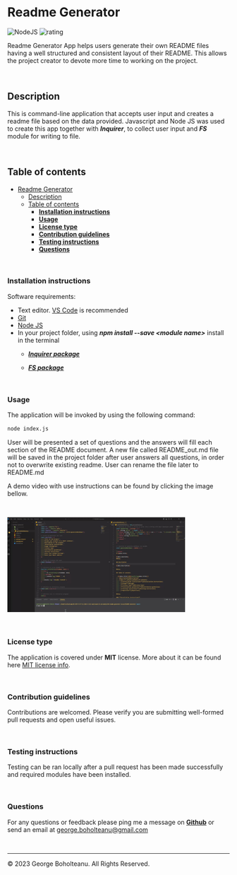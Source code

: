 # Readme Generator

![NodeJS](https://img.shields.io/badge/node.js-6DA55F?style=for-the-badge&logo=node.js&logoColor=white)
![rating](https://img.shields.io/badge/Licence-MIT-brightgreen)

Readme Generator App helps users generate their own README files having a well structured and consistent layout of their README. This allows the project creator to devote more time to working on the project.

&nbsp;

## Description

This is command-line application that accepts user input and creates a readme file based on the data provided. Javascript and Node JS was used to create this app together with ***Inquirer***, to collect user input and ***FS*** module for writing to file.

&nbsp;

## Table of contents

- [Readme Generator](#readme-generator)
  - [Description](#description)
  - [Table of contents](#table-of-contents)
    - [**Installation instructions**](#installation-instructions)
    - [**Usage**](#usage)
    - [**License type**](#license-type)
    - [**Contribution guidelines**](#contribution-guidelines)
    - [**Testing instructions**](#testing-instructions)
    - [**Questions**](#questions)

&nbsp;

### **Installation instructions**

Software requirements:

- Text editor. [VS Code](https://code.visualstudio.com/) is recommended
- [Git](https://git-scm.com/downloads)
- [Node JS](https://nodejs.org/en/download/)
- In your project folder, using ***npm install --save \<module name>***  install in the terminal  
  - ***[Inquirer package](https://www.npmjs.com/package/inquirer)***

  - ***[FS package](https://www.npmjs.com/package/fs)***

&nbsp;

### **Usage**

The application will be invoked by using the following command:

```bash
node index.js
```

User will be presented a set of questions and the answers will fill each section of the README document. A new file called README_out.md file will be saved in the project folder after user answers all questions, in order not to overwrite existing readme. User can rename the file later to README.md

A demo video with use instructions can be found by clicking the image bellow.

&nbsp;

[<img src="./images/readme-generator-preview.jpg" width="80%">](https://drive.google.com/file/d/16oEwrMbkcP0g4I2lZVqd4LoPwBd9Dl_V/view "Demo-Instructions")

&nbsp;

### **License type**

  The application is covered under **MIT** license. More about it can be found here [MIT license info](https://opensource.org/license/mit/).

&nbsp;

### **Contribution guidelines**

Contributions are welcomed. Please verify you are submitting well-formed pull requests and open useful issues.

&nbsp;

### **Testing instructions**

Testing can be ran locally after a pull request has been made successfully and required modules have been installed.

&nbsp;

### **Questions**

For any questions or feedback please ping me a message on **[Github](https://github.com/georgeboholteanu)** or send an email at <george.boholteanu@gmail.com>

&nbsp;

---
© 2023 George Boholteanu. All Rights Reserved.
